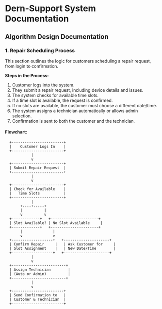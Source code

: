 # Dern-Support System Documentation

## Algorithm Design Documentation

### 1. Repair Scheduling Process

This section outlines the logic for customers scheduling a repair request, from login to confirmation.

**Steps in the Process:**
1. Customer logs into the system.
2. They submit a repair request, including device details and issues.
3. The system checks for available time slots.
4. If a time slot is available, the request is confirmed.
5. If no slots are available, the customer must choose a different date/time.
6. The system assigns a technician automatically or allows admin selection.
7. Confirmation is sent to both the customer and the technician.

#### Flowchart:
```plaintext
  +------------------------+
  |    Customer Logs In    |
  +------------------------+
            |
            v
  +------------------------+
  | Submit Repair Request  |
  +------------------------+
            |
            v
  +------------------------+
  | Check for Available    |
  |   Time Slots           |
  +------------------------+
            |
       +----+-----+
       |          |
       v          v
  +-------------+   +----------------------+
  | Slot Available? | No Slot Available     |
  +-------------+   +----------------------+
       |              |
       v              v
  +-------------------+   +---------------------+
  | Confirm Repair     |   | Ask Customer for     |
  | Slot Assignment    |   | New Date/Time        |
  +-------------------+   +---------------------+
            |
            v
  +-------------------------+
  | Assign Technician        |
  | (Auto or Admin)          |
  +-------------------------+
            |
            v
  +------------------------+
  | Send Confirmation to   |
  | Customer & Technician  |
  +------------------------+
